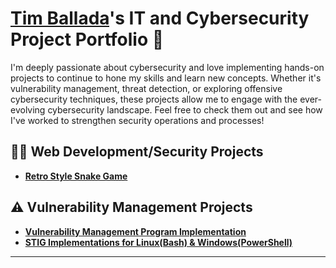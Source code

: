 # <a href="https://linkedin.com/in/timballada">Tim Ballada</a>'s IT and Cybersecurity Project Portfolio 🔐

I'm deeply passionate about cybersecurity and love implementing hands-on projects to continue to hone my skills and learn new concepts. Whether it's vulnerability management, threat detection, or exploring offensive cybersecurity techniques, these projects allow me to engage with the ever-evolving cybersecurity landscape. Feel free to check them out and see how I've worked to strengthen security operations and processes!

## 👨‍💻 Web Development/Security Projects
- **[Retro Style Snake Game ](https://github.com/timballada/retro-snake-game)**


## ⚠️ Vulnerability Management Projects

- **[Vulnerability Management Program Implementation](https://github.com/timballada/vulnerability-management-program)**
- **[STIG Implementations for Linux(Bash) & Windows(PowerShell)](https://github.com/timballada/timballada/tree/main/STIGS)**


<hr/>

<!--
<img width="35" alt="image" src="https://github.com/user-attachments/assets/2f41c7cd-5ea8-4475-b451-a37161b6c3fb"> 
<img width="35" alt="image" src="https://github.com/user-attachments/assets/77649969-9910-4994-8b96-74a116cfb2a8">
-->
